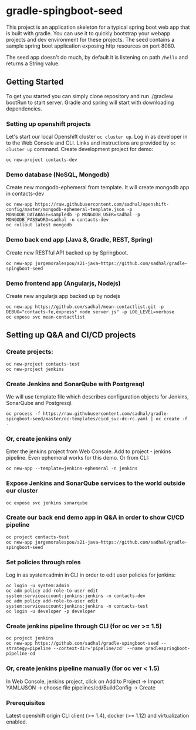 # gradle-spingboot-seed
This project is an application skeleton for a typical spring boot web app that is built with gradle. You can use it to quickly bootstrap your webapp projects and dev environment for these projects.
The seed contains a sample spring boot application exposing http resources on port 8080.

The seed app doesn't do much, by default it is listening on path ```/hello``` and returns a String value.

## Getting Started
To get you started you can simply clone repository and run ./gradlew bootRun to start server. Gradle and spring will start with downloading dependencies.

### Setting up openshift projects
Let's start our local Openshift cluster ```oc cluster up```. Log in as developer in to the Web Console and CLI. Links and instructions are provided by ```oc cluster up``` command. 
Create development project for demo:
```
oc new-project contacts-dev
```

### Demo database (NoSQL, Mongodb)
Create new mongodb-ephemeral from template. It will create mongodb app in contacts-dev
```
oc new-app https://raw.githubusercontent.com/sadhal/openshift-config/master/mongodb-ephemeral-template.json -p MONGODB_DATABASE=sampledb -p MONGODB_USER=sadhal -p MONGODB_PASSWORD=sadhal -n contacts-dev
oc rollout latest mongodb
```

### Demo back end app (Java 8, Gradle, REST, Spring)
Create new RESTful API backed up by Springboot.
```
oc new-app jorgemoralespou/s2i-java~https://github.com/sadhal/gradle-spingboot-seed
```

### Demo frontend app (Angularjs, Nodejs)
Create new angularjs app backed up by nodejs
```
oc new-app https://github.com/sadhal/mean-contactlist.git -p DEBUG="contacts-fe,express* node server.js" -p LOG_LEVEL=verbose
oc expose svc mean-contactlist
```

## Setting up Q&A and CI/CD projects

### Create projects:
```
oc new-project contacts-test
oc new-project jenkins
```
### Create Jenkins and SonarQube with Postgresql
We will use template file which describes configuration objects for Jenkins, SonarQube and Postgresql.
```
oc process -f https://raw.githubusercontent.com/sadhal/gradle-spingboot-seed/master/oc-templates/cicd_svc-dc-rc.yaml | oc create -f -
```
### Or, create jenkins only
Enter the jenkins project from Web Console. Add to project - jenkins pipeline. Even ephemeral works for this demo. Or from CLI:
```
oc new-app --template=jenkins-ephemeral -n jenkins
```

### Expose Jenkins and SonarQube services to the world outside our cluster
```
oc expose svc jenkins sonarqube
```

### Create our back end demo app in Q&A in order to show CI/CD pipeline
```
oc project contacts-test
oc new-app jorgemoralespou/s2i-java~https://github.com/sadhal/gradle-spingboot-seed
```
### Set policies through roles
Log in as system:admin in CLI in order to edit user policies for jenkins:
```
oc login -u system:admin
oc adm policy add-role-to-user edit system:serviceaccount:jenkins:jenkins -n contacts-dev
oc adm policy add-role-to-user edit system:serviceaccount:jenkins:jenkins -n contacts-test
oc login -u developer -p developer
```

### Create jenkins pipeline through CLI (for oc ver >= 1.5)
```
oc project jenkins
oc new-app https://github.com/sadhal/gradle-spingboot-seed --strategy=pipeline --context-dir='pipeline/cd' --name gradlespringboot-pipeline-cd
```

### Or, create jenkins pipeline manually (for oc ver < 1.5)
In Web Console, jenkins project, click on Add to Project -> Import YAML/JSON -> choose file pipelines/cd/BuildConfig -> Create

### Prerequisites
Latest openshift origin CLI client (>= 1.4), docker (>= 1.12) and virtualization enabled.

